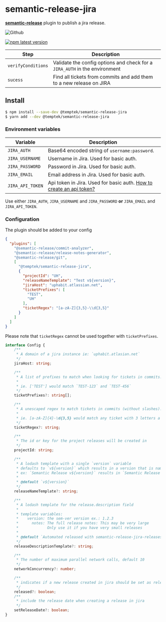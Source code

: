 # semantic-release-jira

[**semantic-release**](https://github.com/semantic-release/semantic-release) plugin to publish a jira release.

![Github](https://github.com/boxcee/semantic-release-jira/actions/workflows/release.yml/badge.svg)

[![npm latest version](https://img.shields.io/npm/v/temptek/semantic-release-jira/latest.svg)](https://www.npmjs.com/package/temptek/semantic-release-jira)

| Step               | Description                                                                                                                                   |
|--------------------|----------------------------------------------------------------------------|
| `verifyConditions` | Validate the config options and check for a `JIRA_AUTH` in the environment |
| `sucess`           | Find all tickets from commits and add them to a new release on JIRA        |

## Install

```bash
$ npm install --save-dev @temptek/semantic-release-jira
$ yarn add --dev @temptek/semantic-release-jira
```

### Environment variables

| Variable                | Description                                                                                                                                                               |
| ----------------------- | ------------------------------------------------------------------------------------------------------------------------------------------------------------------------- |
| `JIRA_AUTH`             | Base64 encoded string of `username:password`.                                                                                                                             |
| `JIRA_USERNAME`         | Username in Jira. Used for basic auth.                                                                                                                                    |
| `JIRA_PASSWORD`         | Password in Jira. Used for basic auth.                                                                                                                                    |
| `JIRA_EMAIL`            | Email address in Jira. Used for basic auth.                                                                                                                               |
| `JIRA_API_TOKEN`        | Api token in Jira. Used for basic auth. [How to create an api token?](https://support.atlassian.com/atlassian-account/docs/manage-api-tokens-for-your-atlassian-account/) |          

Use either `JIRA_AUTH`, `JIRA_USERNAME` and `JIRA_PASSWORD` **or** `JIRA_EMAIL` and `JIRA_API_TOKEN`.

### Configuration

The plugin should be added to your config

```json
{
  "plugins": [
    "@semantic-release/commit-analyzer",
    "@semantic-release/release-notes-generator",
    "@semantic-release/git",
    [
      "@temptek/semantic-release-jira",
      {
        "projectId": "UH",
        "releaseNameTemplate": "Test v${version}",
        "jiraHost": "uphabit.atlassian.net",
        "ticketPrefixes": [
          "TEST",
          "UH"
        ],
        "ticketRegex": "[a-zA-Z]{3,5}-\\d{3,5}"
      }
    ]
  ]
}
```
Please note that `ticketRegex` cannot be used together with `ticketPrefixes`.

```typescript
interface Config {
    /**
     * A domain of a jira instance ie: `uphabit.atlasian.net`
     */
    jiraHost: string;

    /**
     * A list of prefixes to match when looking for tickets in commits. Cannot be used together with ticketRegex.
     *
     * ie. ['TEST'] would match `TEST-123` and `TEST-456`
     */
    ticketPrefixes?: string[];

    /**
     * A unescaped regex to match tickets in commits (without slashes). Cannot be used together with ticketPrefixes.
     *
     * ie. [a-zA-Z]{4}-\d{3,5} would match any ticket with 3 letters a dash and 3 to 5 numbers, such as `TEST-456`, `TEST-5643` and `TEST-56432`
     */
    ticketRegex?: string;

    /**
     * The id or key for the project releases will be created in
     */
    projectId: string;

    /**
     * A lodash template with a single `version` variable
     * defaults to `v${version}` which results in a version that is named like `v1.0.0`
     * ex: `Semantic Release v${version}` results in `Semantic Release v1.0.0`
     *
     * @default `v${version}`
     */
    releaseNameTemplate?: string;

    /**
     * A lodash template for the release.description field
     *
     * template variables:
     *    version: the sem-ver version ex.: 1.2.3
     *      notes: The full release notes: This may be very large
     *             Only use it if you have very small releases
     *
     * @default `Automated released with semantic-release-jira-releases https://git.io/JvAbj`
     */
    releaseDescriptionTemplate?: string;

    /**
     * The number of maximum parallel network calls, default 10
     */
    networkConcurrency?: number;

    /**
     * indicates if a new release created in jira should be set as released
     */
    released?: boolean;
    /**
     * include the release date when creating a release in jira
     */
    setReleaseDate?: boolean;
}
```
